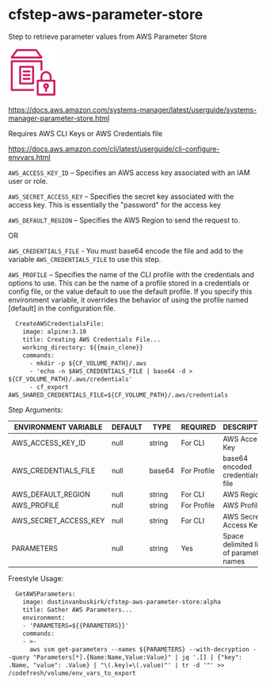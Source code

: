 # cfstep-aws-parameter-store
Step to retrieve parameter values from AWS Parameter Store

<img src="icon.svg" width="100" height="100">

https://docs.aws.amazon.com/systems-manager/latest/userguide/systems-manager-parameter-store.html

Requires AWS CLI Keys or AWS Credentials file

https://docs.aws.amazon.com/cli/latest/userguide/cli-configure-envvars.html

`AWS_ACCESS_KEY_ID` – Specifies an AWS access key associated with an IAM user or role.

`AWS_SECRET_ACCESS_KEY` – Specifies the secret key associated with the access key. This is essentially the "password" for the access key

`AWS_DEFAULT_REGION` – Specifies the AWS Region to send the request to.

OR

`AWS_CREDENTIALS_FILE` - You must base64 encode the file and add to the variable `AWS_CREDENTIALS_FILE` to use this step.

`AWS_PROFILE` – Specifies the name of the CLI profile with the credentials and options to use. This can be the name of a profile stored in a credentials or config file, or the value default to use the default profile. If you specify this environment variable, it overrides the behavior of using the profile named [default] in the configuration file.

```
  CreateAWSCredentialsFile:
    image: alpine:3.10
    title: Creating AWS Credentials File...
    working_directory: ${{main_clone}}
    commands:
      - mkdir -p ${CF_VOLUME_PATH}/.aws
      - 'echo -n $AWS_CREDENTIALS_FILE | base64 -d > ${CF_VOLUME_PATH}/.aws/credentials'
      - cf_export AWS_SHARED_CREDENTIALS_FILE=${CF_VOLUME_PATH}/.aws/credentials
```

Step Arguments:

| ENVIRONMENT VARIABLE | DEFAULT | TYPE | REQUIRED | DESCRIPTION |
|----------------------------|----------|---------|----------|---------------------------------------------------------------------------------------------------------------------------------|
| AWS_ACCESS_KEY_ID | null | string | For CLI | AWS Access Key |
| AWS_CREDENTIALS_FILE | null | base64 | For Profile | base64 encoded credentials file |
| AWS_DEFAULT_REGION | null | string | For CLI | AWS Region |
| AWS_PROFILE | null | string | For Profile | AWS Profile |
| AWS_SECRET_ACCESS_KEY | null | string | For CLI | AWS Secret Access Key |
| PARAMETERS | null | string | Yes | Space delimited list of parameter names |

Freestyle Usage:

```
  GetAWSParameters:
    image: dustinvanbuskirk/cfstep-aws-parameter-store:alpha
    title: Gather AWS Parameters...
    environment:
    - 'PARAMETERS=${{PARAMETERS}}'
    commands:
    - >-
      aws ssm get-parameters --names ${PARAMETERS} --with-decryption --query "Parameters[*].{Name:Name,Value:Value}" | jq '.[] | {"key": .Name, "value": .Value} | "\(.key)=\(.value)"' | tr -d '"' >> /codefresh/volume/env_vars_to_export
```